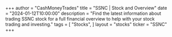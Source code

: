 +++
author = "CashMoneyTrades"
title = "SSNC | Stock and Overview"
date = "2024-01-12T10:00:00"
description = "Find the latest information about trading SSNC stock for a full financial overview to help with your stock trading and investing."
tags = [
"Stocks",
]
layout = "stocks"
ticker = "SSNC"
+++
        


    
        